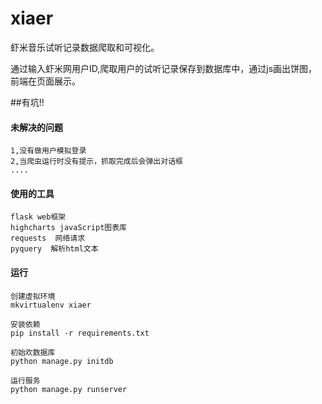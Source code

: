 xiaer
=====

虾米音乐试听记录数据爬取和可视化。

通过输入虾米网用户ID,爬取用户的试听记录保存到数据库中，通过js画出饼图，前端在页面展示。


##有坑!!

#### 未解决的问题
    1,没有做用户模拟登录
    2,当爬虫运行时没有提示，抓取完成后会弹出对话框
    ....


#### 使用的工具
    flask web框架
    highcharts javaScript图表库
    requests  网络请求
    pyquery  解析html文本

#### 运行
    创建虚拟环境
    mkvirtualenv xiaer
    
    安装依赖
    pip install -r requirements.txt
    
    初始欢数据库
    python manage.py initdb

    运行服务
    python manage.py runserver
